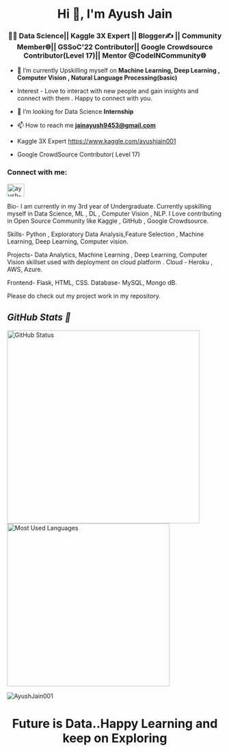 <h1 align="center">Hi 👋, I'm Ayush Jain</h1>
<h3 align="center">👩‍💻 Data Science||  Kaggle 3X Expert || Blogger✍️ || Community Member🌐|| GSSoC'22 Contributor|| Google Crowdsource Contributor(Level 17)|| Mentor @CodeINCommunity🌐</h3>

- 🌱 I’m currently Upskilling myself on  **Machine Learning, Deep Learning , Computer Vision , Natural Language Processing(basic)**
- Interest - Love to interact with new people and gain insights and connect with them . Happy to connect with you.
-  🤝 I’m looking for  Data Science **Internship**

- 📫 How to reach me **jainayush9453@gmail.com**


- Kaggle 3X Expert   https://www.kaggle.com/ayushjain001
- Google CrowdSource Contributor( Level 17)

<h3 align="left">Connect with me:</h3>
<p align="left">
<a href="https://www.linkedin.com/in/ayush-jain-001/" target="blank"><img align="center" src="https://raw.githubusercontent.com/rahuldkjain/github-profile-readme-generator/master/src/images/icons/Social/linked-in-alt.svg" alt="ayush-jain-001" height="30" width="40" /></a>
</p>

Bio-
I am currently in my 3rd year of Undergraduate.
Currently upskilling myself in Data Science, ML , DL , Computer Vision , NLP.
I Love contributing in Open Source Community like Kaggle , GitHub , Google Crowdsource.

Skills-
Python , Exploratory Data Analysis,Feature Selection , Machine Learning, Deep Learning, Computer vision.

Projects-
Data Analytics, Machine Learning , Deep Learning, Computer Vision skillset used with deployment on cloud platform .
Cloud - Heroku , AWS, Azure.

Frontend- Flask, HTML, CSS.
Database- MySQL, Mongo dB.

Please do check out my project work in my repository.

<p align="center">
<i><b><h2> GitHub Stats 👀</b></i></h2>
<img src="https://github-readme-stats.vercel.app/api?username=AyushJain001&count_private=true&show_icons=true&theme=algolia" alt="GitHub Status" width="450px">
<img src = "https://github-readme-stats.vercel.app/api/top-langs/?username=AyushJain001&show_icons=true&layout=compact&theme=algolia" alt="Most Used Languages" width="380px">
</p>
<p><img align="center" src="https://github-readme-streak-stats.herokuapp.com/?user=AyushJain001" alt="AyushJain001" /></p>


<h1 align="center">Future is Data..Happy Learning and keep on Exploring </h1>





